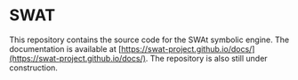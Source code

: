 # SWAT
This repository contains the source code for the SWAt symbolic engine. 
The documentation is available at [https://swat-project.github.io/docs/](https://swat-project.github.io/docs/).
The repository is also still under construction.  
